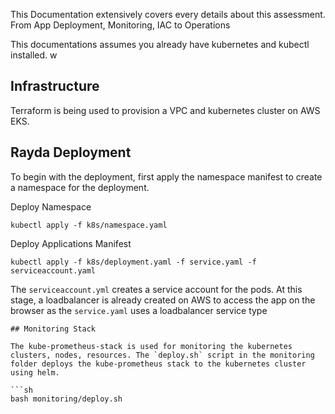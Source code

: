 This Documentation extensively covers every details about this assessment. From App Deployment, Monitoring, IAC to Operations

This documentations assumes you already have kubernetes and kubectl installed. w

## Infrastructure

Terraform is being used to provision a VPC and kubernetes cluster on AWS EKS. 

## Rayda Deployment

To begin with the deployment, first apply the namespace manifest to create a namespace for the deployment.

Deploy Namespace
```
kubectl apply -f k8s/namespace.yaml
```

Deploy Applications Manifest
```
kubectl apply -f k8s/deployment.yaml -f service.yaml -f serviceaccount.yaml
```

The `serviceaccount.yml` creates a service account for the pods.
At this stage, a loadbalancer is already created on AWS to access the app on the browser as the `service.yaml` uses a loadbalancer service type

```
## Monitoring Stack

The kube-prometheus-stack is used for monitoring the kubernetes clusters, nodes, resources. The `deploy.sh` script in the monitoring folder deploys the kube-prometheus stack to the kubernetes cluster using helm.

```sh
bash monitoring/deploy.sh
```


